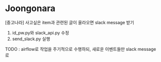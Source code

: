# Joongonara
[중고나라] 사고싶은 item과 관련된 글이 올라오면 slack message 받기


1. id_pw.py와 slack_api.py 수정
2. send_slack.py 실행

TODO : airflow로 작업을 주기적으로 수행하되, 새로운 이벤트들만 slack message로 
